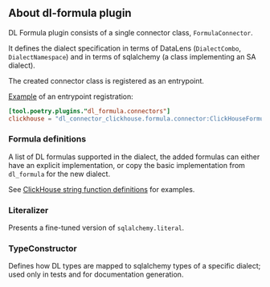 ## About dl-formula plugin

DL Formula plugin consists of a single connector class, `FormulaConnector`.

It defines the dialect specification in terms of DataLens (`DialectCombo`, `DialectNamespace`) and in terms of sqlalchemy (a class implementing an SA dialect).

The created connector class is registered as an entrypoint.

[Example](https://github.com/datalens-tech/datalens-backend/blob/c56fc958ff21bd5a2d1733fb97af7bd8dfad0691/lib/dl_connector_clickhouse/pyproject.toml#L51-L52) of an entrypoint registration:
```toml
[tool.poetry.plugins."dl_formula.connectors"]
clickhouse = "dl_connector_clickhouse.formula.connector:ClickHouseFormulaConnector"
```

### Formula definitions

A list of DL formulas supported in the dialect, the added formulas can either have an explicit implementation,
or copy the basic implementation from `dl_formula` for the new dialect.

See [ClickHouse string function definitions](https://github.com/datalens-tech/datalens-backend/blob/c56fc958ff21bd5a2d1733fb97af7bd8dfad0691/lib/dl_connector_clickhouse/dl_connector_clickhouse/formula/definitions/functions_string.py) for examples.

### Literalizer

Presents a fine-tuned version of `sqlalchemy.literal`.

### TypeConstructor

Defines how DL types are mapped to sqlalchemy types of a specific dialect; used only in tests and for documentation generation.
